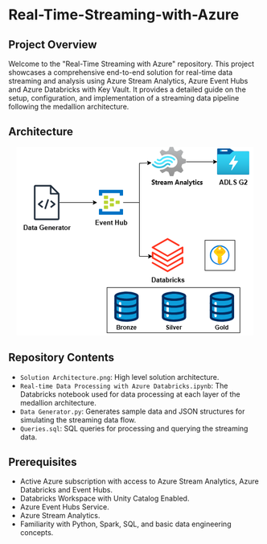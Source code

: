 # Real-Time-Streaming-with-Azure

## Project Overview
Welcome to the "Real-Time Streaming with Azure" repository. This project showcases a comprehensive end-to-end solution for real-time data streaming and analysis using Azure Stream Analytics, Azure Event Hubs and Azure Databricks with Key Vault. It provides a detailed guide on the setup, configuration, and implementation of a streaming data pipeline following the medallion architecture.


## Architecture
<p align="center">
  <img src="https://github.com/IbrahimKhalid11/Real-Time-Streaming-with-Azure/blob/master/Images/Solution%20Architecture.png" alt="Solution Architecture">
</p>

## Repository Contents
- `Solution Architecture.png`: High level solution architecture.
- `Real-time Data Processing with Azure Databricks.ipynb`: The Databricks notebook used for data processing at each layer of the medallion architecture.
- `Data Generator.py`: Generates sample data and JSON structures for simulating the streaming data flow.
- `Queries.sql`: SQL queries for processing and querying the streaming data.

## Prerequisites
- Active Azure subscription with access to Azure Stream Analytics, Azure Databricks and Event Hubs.
- Databricks Workspace with Unity Catalog Enabled.
- Azure Event Hubs Service.
- Azure Stream Analytics.
- Familiarity with Python, Spark, SQL, and basic data engineering concepts.

